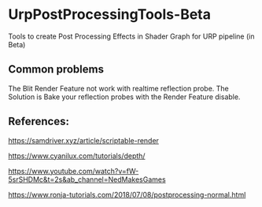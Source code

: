 # UrpPostProcessingTools-Beta
Tools to create Post Processing Effects in Shader Graph for URP pipeline (in Beta)

## Common problems

The Blit Render Feature not work with realtime reflection probe. The Solution is Bake your reflection probes with the Render Feature disable.


## References:

  https://samdriver.xyz/article/scriptable-render
  
  https://www.cyanilux.com/tutorials/depth/
  
  https://www.youtube.com/watch?v=fW-5srSHDMc&t=2s&ab_channel=NedMakesGames
  
  https://www.ronja-tutorials.com/2018/07/08/postprocessing-normal.html
  
  
